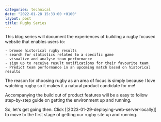 ```yaml
---
categories: technical
date: "2022-01-28 15:33:00 +0100"
layout: post
title: Rugby Series
---
```


This blog series will document the experiences of building a rugby focused website that enables users to:

    - browse historical rugby results
    - search for statistics related to a specific game 
    - visualize and analyse team performance
    - sign up to receive result notifications for their favourite team
    - Predict team performance in an upcoming match based on historical results

The reason for choosing rugby as an area of focus is simply because I love watching rugby so it makes it a natural product candidate for me!

Accompanying the build out of product features will be a easy to follow step-by-step guide on getting the environment up and running.

So, let's get going then. Click \[\[2023-01-29-deploying-web-server-locally\]\] to move to the first stage of getting our rugby site up and running.

